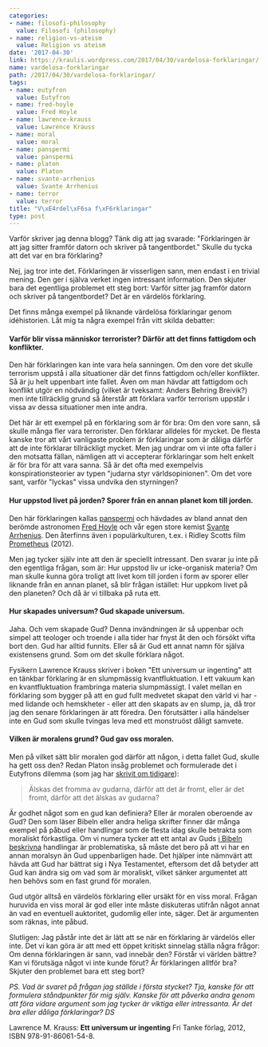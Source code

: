 ```yaml
---
categories:
- name: filosofi-philosophy
  value: Filosofi (philosophy)
- name: religion-vs-ateism
  value: Religion vs ateism
date: '2017-04-30'
link: https://kraulis.wordpress.com/2017/04/30/vardelosa-forklaringar/
name: vardelosa-forklaringar
path: /2017/04/30/vardelosa-forklaringar/
tags:
- name: eutyfron
  value: Eutyfron
- name: fred-hoyle
  value: Fred Hoyle
- name: lawrence-krauss
  value: Lawrence Krauss
- name: moral
  value: moral
- name: panspermi
  value: panspermi
- name: platon
  value: Platon
- name: svante-arrhenius
  value: Svante Arrhenius
- name: terror
  value: terror
title: "V\xE4rdel\xF6sa f\xF6rklaringar"
type: post
---
```

Varför skriver jag denna blogg? Tänk dig att jag svarade: "Förklaringen är att jag sitter framför datorn och skriver på tangentbordet." Skulle du tycka att det var en bra förklaring?

Nej, jag tror inte det. Förklaringen är visserligen sann, men endast i en trivial mening. Den ger i själva verket ingen intressant information. Den skjuter bara det egentliga problemet ett steg bort: Varför sitter jag framför datorn och skriver på tangentbordet? Det är en värdelös förklaring.

Det finns många exempel på liknande värdelösa förklaringar genom idéhistorien. Låt mig ta några exempel från vitt skilda debatter:



#### Varför blir vissa människor terrorister? Därför att det finns fattigdom och konflikter.

Den här förklaringen kan inte vara hela sanningen. Om den vore det skulle terrorism uppstå i alla situationer där det finns fattigdom och/eller konflikter. Så är ju helt uppenbart inte fallet. Även om man hävdar att fattigdom och konflikt utgör en nödvändig (vilket är tveksamt: Anders Behring Breivik?) men inte tillräcklig grund så återstår att förklara varför terrorism uppstår i vissa av dessa situationer men inte andra.

Det här är ett exempel på en förklaring som är för bra: Om den vore sann, så skulle många fler vara terrorister. Den förklarar alldeles för mycket. De flesta kanske tror att vårt vanligaste problem är förklaringar som är dåliga därför att de inte förklarar tillräckligt mycket. Men jag undrar om vi inte ofta faller i den motsatta fällan, nämligen att vi accepterar förklaringar som helt enkelt är för bra för att vara sanna. Så är det ofta med exempelvis konspirationsteorier av typen "judarna styr världsopinionen". Om det vore sant, varför "lyckas" vissa undvika den styrningen?

#### Hur uppstod livet på jorden? Sporer från en annan planet kom till jorden.

Den här förklaringen kallas [panspermi](https://sv.wikipedia.org/wiki/Panspermi) och hävdades av bland annat den berömde astronomen [Fred Hoyle](https://en.wikipedia.org/wiki/Fred_Hoyle) och vår egen store kemist [Svante Arrhenius](https://sv.wikipedia.org/wiki/Svante_Arrhenius). Den återfinns även i populärkulturen, t.ex. i Ridley Scotts film [Prometheus](http://www.imdb.com/title/tt1446714/) (2012).

Men jag tycker själv inte att den är speciellt intressant. Den svarar ju inte på den egentliga frågan, som är: Hur uppstod liv ur icke-organisk materia? Om man skulle kunna göra troligt att livet kom till jorden i form av sporer eller liknande från en annan planet, så blir frågan istället: Hur uppkom livet på den planeten? Och då är vi tillbaka på ruta ett.

#### Hur skapades universum? Gud skapade universum.

Jaha. Och vem skapade Gud? Denna invändningen är så uppenbar och simpel att teologer och troende i alla tider har fnyst åt den och försökt vifta bort den. Gud har alltid funnits. Eller så är Gud ett annat namn för själva existensens grund. Som om det skulle förklara något.

Fysikern Lawrence Krauss skriver i boken "Ett universum ur ingenting" att en tänkbar förklaring är en slumpmässig kvantfluktuation. I ett vakuum kan en kvantfluktuation frambringa materia slumpmässigt. I valet mellan en förklaring som bygger på att en gud fullt medvetet skapat den värld vi har - med lidande och hemskheter - eller att den skapats av en slump, ja, då tror jag den senare förklaringen är att föredra. Den förutsätter i alla händelser inte en Gud som skulle tvingas leva med ett monstruöst dåligt samvete.

#### Vilken är moralens grund? Gud gav oss moralen.

Men på vilket sätt blir moralen god därför att någon, i detta fallet Gud, skulle ha gett oss den? Redan Platon insåg problemet och formulerade det i Eutyfrons dilemma (som jag har [skrivit om tidigare](/tag/eutyfron/)):

> Älskas det fromma av gudarna, därför att det är fromt, eller är det fromt, därför att det älskas av gudarna?

Är godhet något som en gud kan definiera? Eller är moralen oberoende av Gud? Den som läser Bibeln eller andra heliga skrifter finner där många exempel på påbud eller handlingar som de flesta idag skulle betrakta som moraliskt förkastliga. Om vi numera tycker att ett antal av Guds [i Bibeln beskrivna](http://commonsenseatheism.com/?p=21) handlingar är problematiska, så måste det bero på att vi har en annan moralsyn än Gud uppenbarligen hade. Det hjälper inte nämnvärt att hävda att Gud har bättrat sig i Nya Testamentet, eftersom det då betyder att Gud kan ändra sig om vad som är moraliskt, vilket sänker argumentet att hen behövs som en fast grund för moralen.

Gud utgör alltså en värdelös förklaring eller ursäkt för en viss moral. Frågan huruvida en viss moral är god eller inte måste diskuteras utifrån något annat än vad en eventuell auktoritet, gudomlig eller inte, säger. Det är argumenten som räknas, inte påbud.

Slutligen: Jag påstår inte det är lätt att se när en förklaring är värdelös eller inte. Det vi kan göra är att med ett öppet kritiskt sinnelag ställa några frågor: Om denna förklaringen är sann, vad innebär den? Förstår vi världen bättre? Kan vi förutsäga något vi inte kunde förut? Är förklaringen alltför bra? Skjuter den problemet bara ett steg bort?

*PS. Vad är svaret på frågan jag ställde i första stycket? Tja, kanske för att formulera ståndpunkter för mig själv. Kanske för att påverka andra genom att föra vidare argument som jag tycker är viktiga eller intressanta. Är det bra eller dåliga förklaringar? DS*

Lawrence M. Krauss: **Ett universum ur ingenting** Fri Tanke förlag, 2012, ISBN 978-91-86061-54-8.

